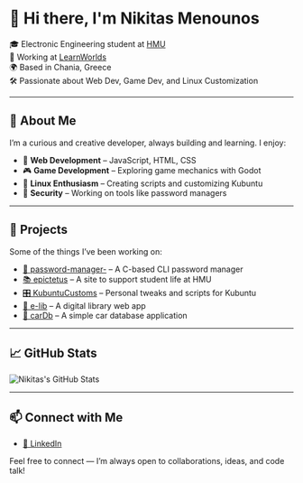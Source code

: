 # 👋 Hi there, I'm Nikitas Menounos

🎓 Electronic Engineering student at [HMU](https://ee.hmu.gr/en/home/)  
💼 Working at [LearnWorlds](https://www.learnworlds.com/)  
🌍 Based in Chania, Greece  
🛠️ Passionate about Web Dev, Game Dev, and Linux Customization

---

## 🧠 About Me

I’m a curious and creative developer, always building and learning. I enjoy:

- 🔧 **Web Development** – JavaScript, HTML, CSS
- 🎮 **Game Development** – Exploring game mechanics with Godot
- 🐧 **Linux Enthusiasm** – Creating scripts and customizing Kubuntu
- 🔐 **Security** – Working on tools like password managers

---

## 🚀 Projects

Some of the things I’ve been working on:

- [🔐 password-manager-](https://github.com/nikitasmen/password-manager-) – A C-based CLI password manager
- [📚 epictetus](https://github.com/nikitasmen/epictetus) – A site to support student life at HMU
- [🎛️ KubuntuCustoms](https://github.com/nikitasmen/KubuntuCustoms) – Personal tweaks and scripts for Kubuntu
- [📘 e-lib](https://github.com/nikitasmen/e-lib) – A digital library web app
- [🚗 carDb](https://github.com/nikitasmen/carDb) – A simple car database application

--- 

## 📈 GitHub Stats

![Nikitas's GitHub Stats](https://github-readme-stats.vercel.app/api?username=nikitasmen&show_icons=true&theme=default)

---

## 📫 Connect with Me

- [🔗 LinkedIn](https://www.linkedin.com/in/nikmenou)

Feel free to connect — I’m always open to collaborations, ideas, and code talk!
